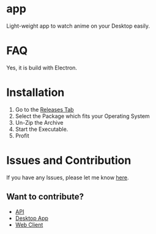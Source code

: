 # app
 Light-weight app to watch anime on your Desktop easily.

# FAQ
Yes, it is build with Electron.

# Installation
1. Go to the [Releases Tab](https://github.com/touka-bot/app/releases)
2. Select the Package which fits your Operating System
3. Un-Zip the Archive
4. Start the Executable.
5. Profit

# Issues and Contribution
If you have any Issues, please let me know [here]().

## Want to contribute?
- [API](https://github.com/touka-bot/api)
- [Desktop App](https://github.com/touka-bot/app)
- [Web Client](https://github.com/touka-bot/client)
